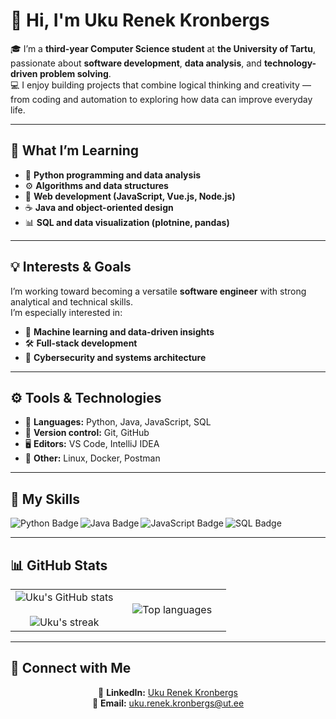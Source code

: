 # 👋 Hi, I'm Uku Renek Kronbergs  

🎓 I’m a **third-year Computer Science student** at **the University of Tartu**, passionate about **software development**, **data analysis**, and **technology-driven problem solving**.  
💻 I enjoy building projects that combine logical thinking and creativity — from coding and automation to exploring how data can improve everyday life.  

---

## 🧠 What I’m Learning  

- 🐍 **Python programming and data analysis**  
- ⚙️ **Algorithms and data structures**  
- 🧩 **Web development (JavaScript, Vue.js, Node.js)**  
- ☕ **Java and object-oriented design**  
- 📊 **SQL and data visualization (plotnine, pandas)**  

---

## 💡 Interests & Goals  

I’m working toward becoming a versatile **software engineer** with strong analytical and technical skills.  
I’m especially interested in:  

- 🤖 **Machine learning and data-driven insights**  
- 🛠️ **Full-stack development**  
- 🔐 **Cybersecurity and systems architecture**  

---

## ⚙️ Tools & Technologies  

- 💬 **Languages:** Python, Java, JavaScript, SQL  
- 🔧 **Version control:** Git, GitHub  
- 🖥️ **Editors:** VS Code, IntelliJ IDEA  
- 🧰 **Other:** Linux, Docker, Postman  

---

## 🧰 My Skills  

<img align="left" src="https://img.shields.io/badge/Python-3776AB?logo=python&logoColor=white&style=for-the-badge" alt="Python Badge"/>
<img align="left" src="https://img.shields.io/badge/Java-007396?logo=java&logoColor=white&style=for-the-badge" alt="Java Badge"/>
<img align="left" src="https://img.shields.io/badge/JavaScript-F7DF1E?logo=javascript&logoColor=black&style=for-the-badge" alt="JavaScript Badge"/>
<img align="left" src="https://img.shields.io/badge/SQL-4479A1?logo=postgresql&logoColor=white&style=for-the-badge" alt="SQL Badge"/>
<br clear="left"/>

---

## 📊 GitHub Stats  

<table>
  <tbody>
    <tr border="none">
      <td width="50%" align="center">
        <img align="center" src="https://readme-stats-fork-mauve.vercel.app/api/?username=ukurenek&theme=dark&show_icons=true&count_private=true" alt="Uku's GitHub stats" />
        <br><br>
        <img alt="Uku's streak" src="https://github-readme-streak-stats-five-roan.vercel.app?user=ukurenek&theme=dark" />
      </td>
      <td width="50%" align="center">
        <img align="center" src="https://readme-stats-fork-mauve.vercel.app/api/top-langs/?username=ukurenek&theme=dark&hide_border=false&no-bg=true&no-frame=true&langs_count=6" alt="Top languages" />
      </td>
    </tr>
  </tbody>
</table>

---

## 🤝 Connect with Me  

<p align="center">
  🔗 <b>LinkedIn:</b> <a href="https://www.linkedin.com/in/uku-renek-kronbergs" target="_blank">Uku Renek Kronbergs</a>  
  <br>
  📧 <b>Email:</b> <a href="mailto:ukurenek@gmail.com">uku.renek.kronbergs@ut.ee</a>
</p>
